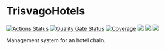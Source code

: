 # TrisvagoHotels
[![Actions Status](https://github.com/JuanFcoMiranda/TrisvagoHotels/actions/workflows/dotnetcore.yml/badge.svg)](https://github.com/JuanFcoMiranda/TrisvagoHotels/actions/workflows/dotnetcore.yml)
[![Quality Gate Status](https://sonarcloud.io/api/project_badges/measure?project=JuanFcoMiranda_TrisvagoHotels&metric=alert_status)](https://sonarcloud.io/summary/new_code?id=JuanFcoMiranda_TrisvagoHotels) 
[![Coverage](https://sonarcloud.io/api/project_badges/measure?project=JuanFcoMiranda_TrisvagoHotels&metric=coverage)](https://sonarcloud.io/summary/new_code?id=JuanFcoMiranda_TrisvagoHotels)
<a href="https://github.com/JuanFcoMiranda/TrisvagoHotels/commits" title="Last Commit"><img src="https://img.shields.io/github/last-commit/JuanFcoMiranda/TrisvagoHotels"></a> 
<a href="https://github.com/JuanFcoMiranda/TrisvagoHotels/issues" title="Open Issues"><img src="https://img.shields.io/github/issues/JuanFcoMiranda/TrisvagoHotels"></a> 
<a href="https://github.com/JuanFcoMiranda/TrisvagoHotels/blob/master/LICENSE" title="License"><img src="https://img.shields.io/badge/License-MIT-green.svg"></a>
    
Management system for an hotel chain.
